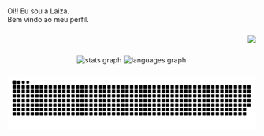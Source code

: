 <br clear="both">

<p align="left">Oi!! Eu sou a Laiza.<br>Bem vindo ao meu perfil.</p>

###

<div align="right">
  <img height="100" src="https://i.pinimg.com/originals/58/ef/84/58ef8425f24e05c06c122f123efbe122.gif"  />
</div>

###

<div align="center">
  <img src="https://github-readme-stats.vercel.app/api?username=laizask&hide_title=false&hide_rank=false&show_icons=true&include_all_commits=true&count_private=true&disable_animations=false&theme=dracula&locale=en&hide_border=false&order=1" height="150" alt="stats graph"  />
  <img src="https://github-readme-stats.vercel.app/api/top-langs?username=laizask&locale=en&hide_title=false&layout=compact&card_width=320&langs_count=5&theme=dracula&hide_border=false&order=2" height="150" alt="languages graph"  />
</div>

###

<picture>
  <source media="(prefers-color-scheme: dark)" srcset="https://raw.githubusercontent.com/laizask/laizask/output/github-contribution-grid-snake-dark.svg">
  <source media="(prefers-color-scheme: light)" srcset="https://raw.githubusercontent.com/laizask/laizask/output/github-contribution-grid-snake.svg">
  <img alt="github contribution grid snake animation" src="https://raw.githubusercontent.com/laizask/laizask/output/github-contribution-grid-snake.svg">
</picture>

###
